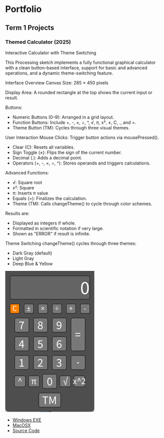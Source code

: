 # Portfolio

## Term 1 Projects

### Themed Calculator (2025)
Interactive Calculator with Theme Switching

This Processing sketch implements a fully functional graphical calculator with a clean button-based interface, support for basic and advanced operations, and a dynamic theme-switching feature.

Interface Overview
Canvas Size: 285 × 450 pixels

Display Area: A rounded rectangle at the top shows the current input or result.

Buttons:

* Numeric Buttons (0–9): Arranged in a grid layout.
* Function Buttons: Include +, -, ×, ÷, ^, √, π, x², ±, C, ., and =.
* Theme Button (TM): Cycles through three visual themes.

User Interaction
Mouse Clicks: Trigger button actions via mousePressed().

* Clear (C): Resets all variables.
* Sign Toggle (±): Flips the sign of the current number.
* Decimal (.): Adds a decimal point.
* Operators (+, -, ×, ÷, ^): Stores operands and triggers calculations.

Advanced Functions:

* √: Square root
* x²: Square
* π: Inserts π value
* Equals (=): Finalizes the calculation.
* Theme (TM): Calls changeTheme() to cycle through color schemes.

Results are:
* Displayed as integers if whole.
* Formatted in scientific notation if very large.
* Shown as "ERROR" if result is infinite.

Theme Switching
changeTheme() cycles through three themes:
* Dark Gray (default)
* Light Gray
* Deep Blue & Yellow
  
![RunningCalculator](https://github.com/BIKER-LIFE/Portfolio/blob/main/images/Calc.png?raw=true)

* [Windows EXE](https://github.com/BIKER-LIFE/Portfolio/blob/main/src/Calculator/windows-amd64.zip)
* [MacOSX](https://github.com/BIKER-LIFE/Portfolio/blob/main/src/Calculator/macos-aarch64.zip)
* [Source Code]()
